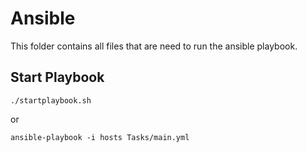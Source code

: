 # Ansible
This folder contains all files that are need to run the ansible playbook.
## Start Playbook
```console
./startplaybook.sh
```
or
```console
ansible-playbook -i hosts Tasks/main.yml
```

